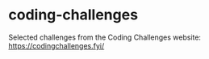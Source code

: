 # coding-challenges
Selected challenges from the Coding Challenges website: https://codingchallenges.fyi/
